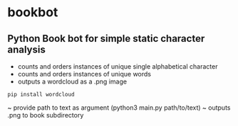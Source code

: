 # bookbot
## Python Book bot for simple static character analysis
- counts and orders instances of unique single alphabetical character
- counts and orders instances of unique words
- outputs a wordcloud as a .png image

`pip install wordcloud`  

~ provide path to text as argument (python3 main.py path/to/text)
~ outputs .png to book subdirectory
